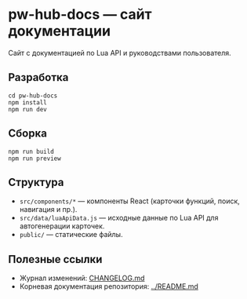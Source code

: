 ﻿# pw-hub-docs — сайт документации

Сайт с документацией по Lua API и руководствами пользователя.

## Разработка
```
cd pw-hub-docs
npm install
npm run dev
```

## Сборка
```
npm run build
npm run preview
```

## Структура
- `src/components/*` — компоненты React (карточки функций, поиск, навигация и пр.).
- `src/data/luaApiData.js` — исходные данные по Lua API для автогенерации карточек.
- `public/` — статические файлы.

## Полезные ссылки
- Журнал изменений: [CHANGELOG.md](CHANGELOG.md)
- Корневая документация репозитория: [../README.md](../README.md)
